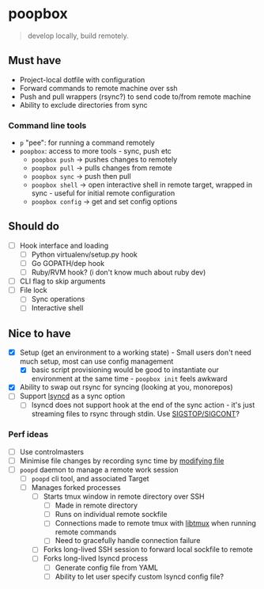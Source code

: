 # poopbox
> develop locally, build remotely.

## Must have
 - Project-local dotfile with configuration
 - Forward commands to remote machine over ssh
 - Push and pull wrappers (rsync?) to send code to/from remote machine
 - Ability to exclude directories from sync

### Command line tools
 - `p` "pee": for running a command remotely
 - `poopbox`: access to more tools - sync, push etc
    - `poopbox push` -> pushes changes to remotely
    - `poopbox pull` -> pulls changes from remote
    - `poopbox sync` -> push then pull
    - `poopbox shell` -> open interactive shell in remote target, wrapped in sync - useful for initial remote configuration
    - `poopbox config` -> get and set config options

## Should do
 - [ ] Hook interface and loading
    - [ ] Python virtualenv/setup.py hook
    - [ ] Go GOPATH/dep hook
    - [ ] Ruby/RVM hook? (i don't know much about ruby dev)
 - [ ] CLI flag to skip arguments
 - [ ] File lock
   - [ ] Sync operations
   - [ ] Interactive shell

## Nice to have
 - [x] Setup (get an environment to a working state) - Small users don't need much
        setup, most can use config management
   - [x] basic script provisioning would be good to instantiate our environment at
         the same time - `poopbox init` feels awkward
 - [x] Ability to swap out rsync for syncing (looking at you, monorepos)
 - [ ] Support [lsyncd](https://axkibe.github.io/lsyncd/) as a sync option
   - [ ] lsyncd does not support hook at the end of the sync action - it's just streaming
         files to rsync through stdin. Use [SIGSTOP/SIGCONT](https://github.com/axkibe/lsyncd/issues/432#issuecomment-294343687)?

### Perf ideas
 - [ ] Use controlmasters
 - [ ] Minimise file changes by recording sync time by [modifying file](https://stackoverflow.com/a/8986162)
 - [ ] `poopd` daemon to manage a remote work session
     - [ ] `poopd` cli tool, and associated Target
     - [ ] Manages forked processes
         - [ ] Starts tmux window in remote directory over SSH
            - [ ] Made in remote directory
            - [ ] Runs on individual remote sockfile
            - [ ] Connections made to remote tmux with [libtmux](http://libtmux.git-pull.com/en/stable/) when running
                    remote commands
             - [ ] Need to gracefully handle connection failure
         - [ ] Forks long-lived SSH session to forward local sockfile to remote
         - [ ] Forks long-lived lsyncd process
             - [ ] Generate config file from YAML
             - [ ] Ability to let user specify custom lsyncd config file?
